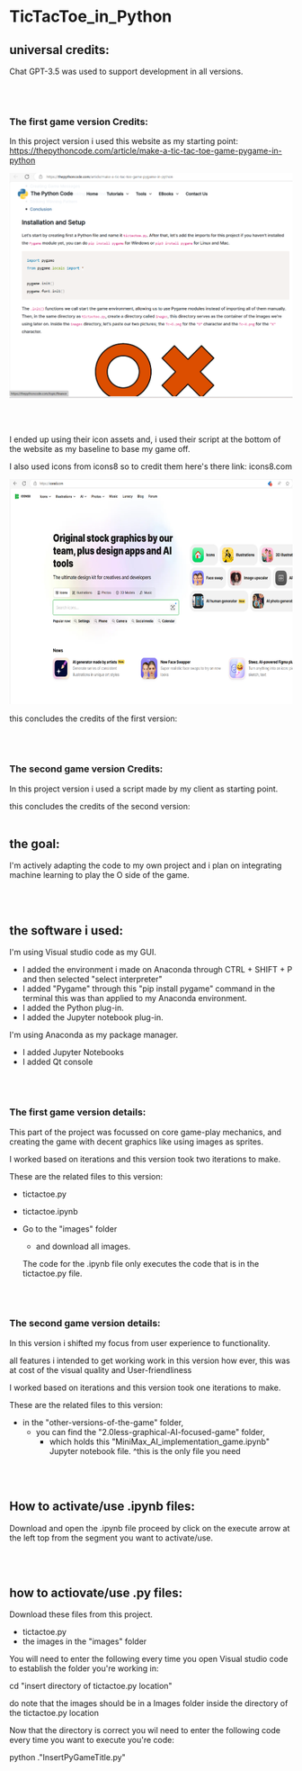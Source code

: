 # TicTacToe_in_Python


## universal credits:

Chat GPT-3.5 was used to support development in all versions.

<br><br>





### The first game version Credits:

In this project version i used this website as my starting point: https://thepythoncode.com/article/make-a-tic-tac-toe-game-pygame-in-python

<img width="600" height="400" src="Readme_Images/v1credit.png" alt="image">

<br><br>

I ended up using their icon assets and, i used their script at the bottom of the website as my baseline to base my game off.

I also used icons from icons8 so to credit them here's there link: icons8.com

<img width="600" height="400" src="Readme_Images/v2credit.png" alt="image">

this concludes the credits of the first version:

<br><br>





### The second game version Credits:

In this project version i used a script made by my client as starting point.

this concludes the credits of the second version:
<br><br>






## the goal:

I'm actively adapting the code to my own project and i plan on integrating machine learning to play the O side of the game.

<br><br>





## the software i used:

I'm using Visual studio code as my GUI.
  - I added the environment i made on Anaconda through CTRL + SHIFT + P and then selected "select interpreter"
  - I added "Pygame" through this "pip install pygame" command in the terminal this was than applied to my Anaconda environment.
  - I added the Python plug-in.
  - I added the Jupyter notebook plug-in.

I'm using Anaconda as my package manager.
- I added Jupyter Notebooks
- I added Qt console

<br><br>








### The first game version details:

This part of the project was focussed on core game-play mechanics, and creating the game with decent graphics like using images as sprites.

I worked based on iterations and this version took two iterations to make.

These are the related files to this version:
- tictactoe.py
- tictactoe.ipynb
- Go to the "images" folder
  - and download all images.

  The code for the .ipynb file only executes the code that is in the tictactoe.py file.

<br><br>








### The second game version details:

In this version i shifted my focus from user experience to functionality.

all features i intended to get working work in this version how ever, this was at cost of the visual quality and User-friendliness

I worked based on iterations and this version took one iterations to make.

These are the related files to this version:
- in the "other-versions-of-the-game" folder,
  - you can find the "2.0less-graphical-AI-focused-game" folder,
    - which holds this "MiniMax_AI_implementation_game.ipynb" Jupyter notebook file.
^this is the only file you need

<br><br>











## How to activate/use .ipynb files:

Download and open the .ipynb file proceed by click on the execute arrow at the left top from the segment you want to activate/use.


<br><br>






## how to actiovate/use .py files:

Download these files from this project.
- tictactoe.py
- the images in the "images" folder

You will need to enter the following every time you open Visual studio code to establish the folder you're working in:

cd "insert directory of tictactoe.py location" 

do note that the images should be in a Images folder inside the directory of the tictactoe.py location

Now that the directory is correct you wil need to enter the following code every time you want to execute you're code:

python .\"InsertPyGameTitle.py"